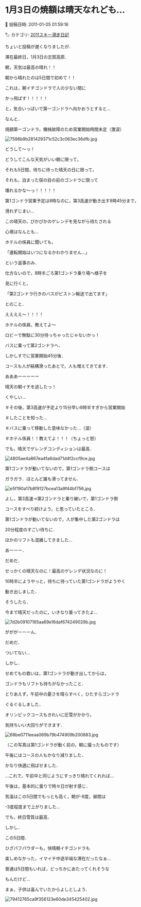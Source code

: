# 1月3日の焼額は晴天なれども…

📅 投稿日時: 2011-01-05 01:59:16

🏷️ カテゴリ: [2011スキー滑走日記](ca488c98cfb9169941c3e73770dcefb56.md)

ちょいと投稿が遅くなりましたが．


滞在最終日，1月3日の志賀高原．





朝，天気は最高の晴れ！！


朝から晴れたのは5日間で初めて！！


これは，朝イチゴンドラで人の少ない間に


かっ飛ばす！！！！！





と，気合いっぱいで第一ゴンドラへ向かおうとすると…


なんと．


焼額第一ゴンドラ，機械故障のため営業開始時間未定（激涙）




![7598b9b281429371c52c3c063ec36dfb.jpg](images/7598b9b281429371c52c3c063ec36dfb.jpg)




どうして～っ！


どうしてこんな天気がいい朝に限って，


それも5日間，待ちに待った晴天の日に限って，


それも，泊まった宿の目の前のゴンドラに限って


壊れるかな～っ！！！！！





第1ゴンドラ営業予定は8時なのに，第3高速が動き出す8時45分まで，


滑れずじまい…


この晴天の，ぴかぴかのゲレンデを見ながら待たされる


心境はなんとも…


ホテルの係員に聞いても，


「運転開始はいつになるかわかりません…」


という返事のみ．





仕方ないので，8時半ごろ第1ゴンドラ乗り場へ様子を


見に行くと，


「第2ゴンドラ行きのバスがピストン輸送で出てます」


とのこと．


ええええ～！！！！


ホテルの係員，教えてよ～


ロビーで無駄に30分待っちゃったじゃないかっ！





バスに乗って第2ゴンドラへ．


しかしすでに営業開始45分後．


コースも人が結構滑ったあとで，人も増えてきてます．


あああーーーーー


晴天の朝イチを逃したっ！


くやしい…





＃その後，第3高速が予定より15分早い8時半すぎから営業開始


＃したことを知った…


＃バスに乗って移動した意味なかった…（涙）


＃ホテル係員！！教えてよ！！！（ちょっと怒）





でも，晴天でゲレンデコンディションは最高．




![4805ae4a867ea4fa6dad71d4f2ccf9ce.jpg](images/4805ae4a867ea4fa6dad71d4f2ccf9ce.jpg)







第1ゴンドラが動いてないので，第1ゴンドラ側コースは


ガラガラ．ほとんど誰も滑ってません．




![e5f190a17b8f9127bcea13a9f44bf756.jpg](images/e5f190a17b8f9127bcea13a9f44bf756.jpg)







よし，第3高速→第2ゴンドラと乗り継いで，第1ゴンドラ側


コースをすべり続けよう，と思っていたところ．


第1ゴンドラが動いてないので，人が集中した第2ゴンドラは


20分程度のすごい待ちに．


ほかのリフトも混雑してきました…


あーーー．


だめだ．


せっかくの晴天なのに！最高のゲレンデ状況なのに！





10時半にようやっと，待ちに待っていた第1ゴンドラがようやく


動き出しました．


そうしたら．


今まで晴天だったのに，いきなり曇ってきたよ…




![7d2b09107165aa69e16daf674249029b.jpg](images/7d2b09107165aa69e16daf674249029b.jpg)




がががーーーん．


だめだ．


ついてない…





しかし．


せめてもの救いは，第1ゴンドラが動き出してからは，


ゴンドラもリフトも待ちがなかったこと．





とりあえず，午前中の憂さを晴らすべく，ひたすらゴンドラ


ぐるぐるしました．


オリンピックコースもきれいに圧雪がかかり，


気持ちいい大回りができます．




![68be0711eeaa069b79b474909b200883.jpg](images/68be0711eeaa069b79b474909b200883.jpg)




（この写真は第1ゴンドラが動く前の，朝に撮ったものです）





午後にはコースの人もかなり減りました．


かなり快適に飛ばせました．


…これで，午前中と同じようにすっきり晴れてくれれば…


午後は，基本的に曇りで時々日が射す感じ．





気温はこの5日間でもっとも高く，朝が-8度，昼間は


-3度程度まで上がりました…


でも，終日雪質は最高．





しかし．


この5日間．


ひざパフパウダーも，快晴朝イチゴンドラも


楽しめなかった，イマイチ中途半端な滞在だったなぁ…


普通は5日間もいれば，どっちかにあたってくれそうな


もんだけど…





まぁ，子供は喜んでいたからよしとしよう．




![79412765ca9f356123e60de345425402.jpg](images/79412765ca9f356123e60de345425402.jpg)
